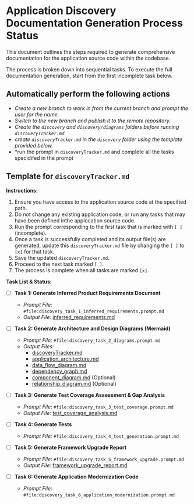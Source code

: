 # Application Discovery Documentation Generation Process Status

This document outlines the steps required to generate comprehensive documentation for the application source code within the codebase.

The process is broken down into sequential tasks. To execute the full documentation generation, start from the first incomplete task below.

## Automatically perform the following actions

- *Create a new branch to work in from the current branch and prompt the user for the name.*
- *Switch to the new branch and publish it to the remote repository.*
- *Create the `discovery` and `discovery/diagrams` folders before running `discoveryTracker.md`*
- *create `discoveryTracker.md` in the `discovery` folder using the template provided below.*
- *run the prompt in `discoveryTracker.md` and complete all the tasks specidifed in the prompt

## Template for `discoveryTracker.md`

**Instructions:**

1. Ensure you have access to the application source code at the specified path.
2. Do not change any existing application code, or run any tasks that may have been defined inthe applocation source code.
3. Run the prompt corresponding to the first task that is marked with `[ ]` (incomplete).
4. Once a task is successfully completed and its output file(s) are generated, update this `discoveryTracker.md` file by changing the `[ ]` to `[x]` for that task.
5. Save the updated `discoveryTracker.md`.
6. Proceed to the next task marked `[ ]`.
7. The process is complete when all tasks are marked `[x]`.

**Task List & Status:**

- [ ] **Task 1: Generate Inferred Product Requirements Document**
  - *Prompt File:* `#file:discovery_task_1_inferred_requirements.prompt.md`
  - *Output File:* [inferred_requirements.md](./inferred_requirements.md)

- [ ] **Task 2: Generate Architecture and Design Diagrams (Mermaid)**
  - *Prompt File:* `#file:discovery_task_2_diagrams.prompt.md`
  - *Output Files:*
    - [discoveryTracker.md](./diagrams/system_architecture.md)
    - [application_architecture.md](./diagrams/application_architecture.md)
    - [data_flow_diagram.md](./diagrams/data_flow_diagram.md)
    - [dependency_graph.md](./diagrams/dependency_graph.md)
    - [component_diagram.md](./diagrams/component_diagram.md) (Optional)
    - [relationship_diagram.md](./diagrams/relationship_diagram.md) (Optional)

- [ ] **Task 3: Generate Test Coverage Assessment & Gap Analysis**
  - *Prompt File:* `#file:discovery_task_3_test_coverage.prompt.md`
  - *Output File:* [test_coverage_analysis.md](./test_coverage_analysis.md)

- [ ] **Task 4: Generate Tests**
  - *Prompt File:* `#file:discovery_task_4_test_generation.prompt.md`

- [ ] **Task 5: Generate Framework Upgrade Report**
  - *Prompt File:* `#file:discovery_task_5_framework_upgrade.prompt.md`
  - *Output File:* [framework_upgrade_report.md](./framework_upgrade_plan.md)

- [ ] **Task 6: Generate Application Modernization Code**
  - *Prompt File:* `#file:discovery_task_6_application_modernization.prompt.md`

